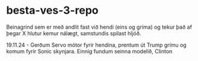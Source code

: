 # besta-ves-3-repo

Beinagrind sem er með andlit fast við hendi (eins og gríma) og tekur það af þegar X hlutur kemur nálægt, samstundis spilast hljóð.

19.11.24 - Gerðum Servo mótor fyrir hendina, prentum út Trump grímu og komum fyrir Sonic skynjara. Einnig fundum seinna modelið, Clinton
